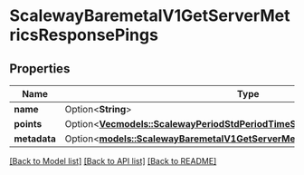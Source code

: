 # ScalewayBaremetalV1GetServerMetricsResponsePings

## Properties

Name | Type | Description | Notes
------------ | ------------- | ------------- | -------------
**name** | Option<**String**> |  | [optional]
**points** | Option<[**Vec<models::ScalewayPeriodStdPeriodTimeSeriesPeriodPoint>**](scaleway.std.TimeSeries.Point.md)> |  | [optional]
**metadata** | Option<[**models::ScalewayBaremetalV1GetServerMetricsResponsePingsMetadata**](scaleway_baremetal_v1_GetServerMetricsResponse_pings_metadata.md)> |  | [optional]

[[Back to Model list]](../README.md#documentation-for-models) [[Back to API list]](../README.md#documentation-for-api-endpoints) [[Back to README]](../README.md)


